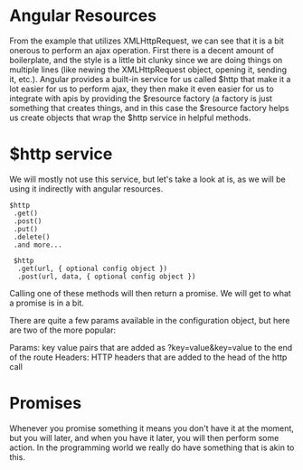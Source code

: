 Angular Resources
====

From the example that utilizes XMLHttpRequest, we can see that it is a bit
onerous to perform an ajax operation. First there is a decent amount of
boilerplate, and the style is a little bit clunky since we are doing things on
multiple lines (like newing the XMLHttpRequest object, opening it, sending it,
etc.). Angular provides a built-in service for us called $http that make it a
lot easier for us to perform ajax, they then make it even easier for us to
integrate with apis by providing the $resource factory (a factory is just
something that creates things, and in this case the $resource factory helps us
create objects that wrap the $http service in helpful methods.

# $http service

We will mostly not use this service, but let's take a look at is, as we will be
using it indirectly with angular resources.

```
$http
 .get()
 .post()
 .put()
 .delete()
 .and more...

 $http
  .get(url, { optional config object })
  .post(url, data, { optional config object })
```

Calling one of these methods will then return a promise. We will get to what a
promise is in a bit.

There are quite a few params available in the configuration object, but here are
two of the more popular:

Params: key value pairs that are added as ?key=value&key=value to the end of the
route
Headers: HTTP headers that are added to the head of the http call

# Promises

Whenever you promise something it means you don't have it at the moment, but you
will later, and when you have it later, you will then perform some action. In
the programming world we really do have something that is akin to this.

